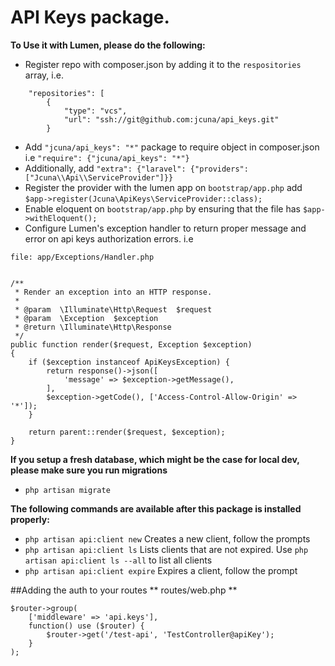 # API Keys package.

**To Use it with Lumen, please do the following:**
* Register repo with composer.json by adding it to the `respositories` array, i.e.
~~~~~~~~~~
    "repositories": [
        {
            "type": "vcs",
            "url": "ssh://git@github.com:jcuna/api_keys.git"
        }
~~~~~~~~~~
* Add `"jcuna/api_keys": "*"` package to require object in composer.json i.e `"require": {"jcuna/api_keys": "*"}`
* Additionally, add `"extra": {"laravel": {"providers": ["Jcuna\\Api\\ServiceProvider"]}}`
* Register the provider with the lumen app on `bootstrap/app.php` add `$app->register(Jcuna\ApiKeys\ServiceProvider::class);`
* Enable eloquent on `bootstrap/app.php` by ensuring that the file has `$app->withEloquent();`
* Configure Lumen's exception handler to return proper message and error on api keys authorization errors. i.e

`file: app/Exceptions/Handler.php`
~~~~~~~~~~~~~~~

/**
 * Render an exception into an HTTP response.
 *
 * @param  \Illuminate\Http\Request  $request
 * @param  \Exception  $exception
 * @return \Illuminate\Http\Response
 */
public function render($request, Exception $exception)
{
    if ($exception instanceof ApiKeysException) {
        return response()->json([
            'message' => $exception->getMessage(),
        ], 
        $exception->getCode(), ['Access-Control-Allow-Origin' => '*']);
    }

    return parent::render($request, $exception);
}

~~~~~~~~~~~~~~~

**If you setup a fresh database, which might be the case for local dev, please make sure you run migrations**
* `php artisan migrate`

**The following commands are available after this package is installed properly:**
* `php artisan api:client new` Creates a new client, follow the prompts
* `php artisan api:client ls` Lists clients that are not expired. Use `php artisan api:client ls --all` to list all clients
* `php artisan api:client expire` Expires a client, follow the prompt

##Adding the auth to your routes
** routes/web.php **
```
$router->group(
    ['middleware' => 'api.keys'],
    function() use ($router) {
        $router->get('/test-api', 'TestController@apiKey');
    }
);
```